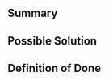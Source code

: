 <!-- Don't forget to add Weight , Assignee, labels, milestones, time estimates! 

/weight
/assign
/label
/milestone 
/estimate

More quick actions: https://docs.gitlab.com/ee/user/project/quick_actions.html

Weights:
1 - Trivial
2 - Small
3 - Medium
5 - Large
5+ - Needs to be broken up into smaller issues
-->

## Summary
<!-- Outline the issue being faced and how it could be fixed or what potential feature you plan to add!-->

## Possible Solution
<!-- Describe how you plan to resolve the issue or add a new feature!-->

## Definition of Done
<!-- Here you can keep a list of TODO>
- [ ] 

